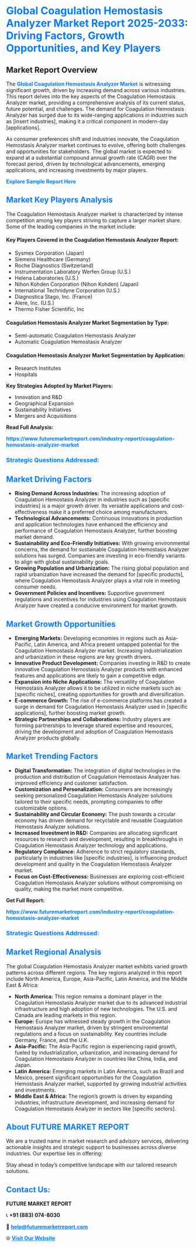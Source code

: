 <h1 style="color: #007BFF;">Global Coagulation Hemostasis Analyzer Market Report 2025-2033: Driving Factors, Growth Opportunities, and Key Players</h1>

<section id="overview">
<h2>Market Report Overview</h2>
<p>The <a href="https://www.futuremarketreport.com/industry-report/coagulation-hemostasis-analyzer-market" style="color: #007BFF; text-decoration: none;"><strong>Global Coagulation Hemostasis Analyzer Market</strong></a> is witnessing significant growth, driven by increasing demand across various industries. This report delves into the key aspects of the Coagulation Hemostasis Analyzer market, providing a comprehensive analysis of its current status, future potential, and challenges. The demand for Coagulation Hemostasis Analyzer has surged due to its wide-ranging applications in industries such as [insert industries], making it a critical component in modern-day [applications].</p>
<p>As consumer preferences shift and industries innovate, the Coagulation Hemostasis Analyzer market continues to evolve, offering both challenges and opportunities for stakeholders. The global market is expected to expand at a substantial compound annual growth rate (CAGR) over the forecast period, driven by technological advancements, emerging applications, and increasing investments by major players.</p>
</section>

<section id="overview">
<p><a href="https://www.futuremarketreport.com/request-sample/reportId=106688" style="color: #007BFF; text-decoration: none;"><strong>Explore Sample Report Here</strong></a></p>
</section>

<section id="key-players">
<h2 style="color: #007BFF;">Market Key Players Analysis</h2>
<p>The Coagulation Hemostasis Analyzer market is characterized by intense competition among key players striving to capture a larger market share. Some of the leading companies in the market include:</p>
<h4>Key Players Covered in the Coagulation Hemostasis Analyzer Report:</h4>
<ul><li>Sysmex Corporation (Japan)</li><li>Siemens Healthcare (Germany)</li><li>Roche Diagnostics (Switzerland)</li><li>Instrumentation Laboratory Werfen Group (U.S.)</li><li>Helena Laboratories (U.S.)</li><li>Nihon Kohden Corporation (Nihon Kohden) (Japan)</li><li>International Technidyne Corporation (U.S.)</li><li>Diagnostica Stago, Inc. (France)</li><li>Alere, Inc. (U.S.)</li><li>Thermo Fisher Scientific, Inc</li></ul>
<h4>Coagulation Hemostasis Analyzer Market Segmentation by Type:</h4>
<ul><li>Semi-automatic Coagulation Hemostasis Analyzer</li><li>Automatic Coagulation Hemostasis Analyzer</li></ul>

<h4>Coagulation Hemostasis Analyzer Market Segmentation by Application:</h4>
<ul><li>Research Institutes</li><li>Hospitals</li></ul>
<p><strong>Key Strategies Adopted by Market Players:</strong></p>
<ul>
<li>Innovation and R&D</li>
<li>Geographical Expansion</li>
<li>Sustainability Initiatives</li>
<li>Mergers and Acquisitions</li>
</ul>
</section>

<section>
<p><strong>Read Full Analysis: </strong></p><a href="https://www.futuremarketreport.com/industry-report/coagulation-hemostasis-analyzer-market" style="color: #007BFF; text-decoration: none;"><strong>https://www.futuremarketreport.com/industry-report/coagulation-hemostasis-analyzer-market</strong></a>
<h3 style="color: #007BFF;">Strategic Questions Addressed:</h3>
</section>

<section id="driving-factors">
<h2 style="color: #007BFF;">Market Driving Factors</h2>
<ul>
<li><strong>Rising Demand Across Industries:</strong> The increasing adoption of Coagulation Hemostasis Analyzer in industries such as [specific industries] is a major growth driver. Its versatile applications and cost-effectiveness make it a preferred choice among manufacturers.</li>
<li><strong>Technological Advancements:</strong> Continuous innovations in production and application technologies have enhanced the efficiency and performance of Coagulation Hemostasis Analyzer, further boosting market demand.</li>
<li><strong>Sustainability and Eco-Friendly Initiatives:</strong> With growing environmental concerns, the demand for sustainable Coagulation Hemostasis Analyzer solutions has surged. Companies are investing in eco-friendly variants to align with global sustainability goals.</li>
<li><strong>Growing Population and Urbanization:</strong> The rising global population and rapid urbanization have increased the demand for [specific products], where Coagulation Hemostasis Analyzer plays a vital role in meeting consumer needs.</li>
<li><strong>Government Policies and Incentives:</strong> Supportive government regulations and incentives for industries using Coagulation Hemostasis Analyzer have created a conducive environment for market growth.</li>
</ul>
</section>

<section id="growth-opportunities">
<h2 style="color: #007BFF;">Market Growth Opportunities</h2>
<ul>
<li><strong>Emerging Markets:</strong> Developing economies in regions such as Asia-Pacific, Latin America, and Africa present untapped potential for the Coagulation Hemostasis Analyzer market. Increasing industrialization and urbanization in these regions are key growth drivers.</li>
<li><strong>Innovative Product Development:</strong> Companies investing in R&D to create innovative Coagulation Hemostasis Analyzer products with enhanced features and applications are likely to gain a competitive edge.</li>
<li><strong>Expansion into Niche Applications:</strong> The versatility of Coagulation Hemostasis Analyzer allows it to be utilized in niche markets such as [specific niches], creating opportunities for growth and diversification.</li>
<li><strong>E-commerce Growth:</strong> The rise of e-commerce platforms has created a surge in demand for Coagulation Hemostasis Analyzer used in [specific applications], further boosting market growth.</li>
<li><strong>Strategic Partnerships and Collaborations:</strong> Industry players are forming partnerships to leverage shared expertise and resources, driving the development and adoption of Coagulation Hemostasis Analyzer products globally.</li>
</ul>
</section>

<section id="trending-factors">
<h2 style="color: #007BFF;">Market Trending Factors</h2>
<ul>
<li><strong>Digital Transformation:</strong> The integration of digital technologies in the production and distribution of Coagulation Hemostasis Analyzer has improved efficiency and customer satisfaction.</li>
<li><strong>Customization and Personalization:</strong> Consumers are increasingly seeking personalized Coagulation Hemostasis Analyzer solutions tailored to their specific needs, prompting companies to offer customizable options.</li>
<li><strong>Sustainability and Circular Economy:</strong> The push towards a circular economy has driven demand for recyclable and reusable Coagulation Hemostasis Analyzer solutions.</li>
<li><strong>Increased Investment in R&D:</strong> Companies are allocating significant resources to research and development, resulting in breakthroughs in Coagulation Hemostasis Analyzer technology and applications.</li>
<li><strong>Regulatory Compliance:</strong> Adherence to strict regulatory standards, particularly in industries like [specific industries], is influencing product development and quality in the Coagulation Hemostasis Analyzer market.</li>
<li><strong>Focus on Cost-Effectiveness:</strong> Businesses are exploring cost-efficient Coagulation Hemostasis Analyzer solutions without compromising on quality, making the market more competitive.</li>
</ul>
</section>

<section>
<p><strong>Get Full Report: </strong></p><a href="https://www.futuremarketreport.com/industry-report/coagulation-hemostasis-analyzer-market" style="color: #007BFF; text-decoration: none;"><strong>https://www.futuremarketreport.com/industry-report/coagulation-hemostasis-analyzer-market</strong></a>
<h3 style="color: #007BFF;">Strategic Questions Addressed:</h3>
</section>


<section id="regional-analysis">
<h2 style="color: #007BFF;">Market Regional Analysis</h2>
<p>The global Coagulation Hemostasis Analyzer market exhibits varied growth patterns across different regions. The key regions analyzed in this report include North America, Europe, Asia-Pacific, Latin America, and the Middle East & Africa:</p>
<ul>
<li><strong>North America:</strong> This region remains a dominant player in the Coagulation Hemostasis Analyzer market due to its advanced industrial infrastructure and high adoption of new technologies. The U.S. and Canada are leading markets in this region.</li>
<li><strong>Europe:</strong> Europe has witnessed steady growth in the Coagulation Hemostasis Analyzer market, driven by stringent environmental regulations and a focus on sustainability. Key countries include Germany, France, and the U.K.</li>
<li><strong>Asia-Pacific:</strong> The Asia-Pacific region is experiencing rapid growth, fueled by industrialization, urbanization, and increasing demand for Coagulation Hemostasis Analyzer in countries like China, India, and Japan.</li>
<li><strong>Latin America:</strong> Emerging markets in Latin America, such as Brazil and Mexico, present significant opportunities for the Coagulation Hemostasis Analyzer market, supported by growing industrial activities and investments.</li>
<li><strong>Middle East & Africa:</strong> The region’s growth is driven by expanding industries, infrastructure development, and increasing demand for Coagulation Hemostasis Analyzer in sectors like [specific sectors].</li>
</ul>
</section>

<footer>
<h2 style="color: #007BFF;">About FUTURE MARKET REPORT</h2>
<p>We are a trusted name in market research and advisory services, delivering actionable insights and strategic support to businesses across diverse industries. Our expertise lies in offering:</p>

<p>Stay ahead in today’s competitive landscape with our tailored research solutions.</p>

<h2 style="color: #007BFF;">Contact Us:</h2>
<p><strong>FUTURE MARKET REPORT</strong></p>
<p>📞 <strong>+91 (883) 074-8030</strong></p>
<p>📧 <strong><a href="mailto:help@futuremarketreport.com" style="color: #007BFF;">help@futuremarketreport.com</a></strong></p>
<p>🌐 <strong><a href="https://www.futuremarketreport.com/" style="color: #007BFF;">Visit Our Website</a></strong></p>
</footer>
